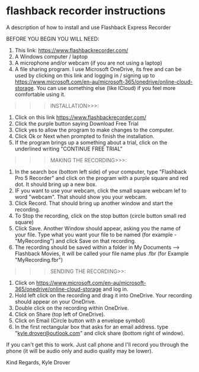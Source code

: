 # flashback recorder instructions
A description of how to install and use Flashback Express Recorder

BEFORE YOU BEGIN YOU WILL NEED: 
1. This link: https://www.flashbackrecorder.com/
2. A Windows computer / laptop
3. A microphone and/or webcam (if you are not using a laptop) 
4. A file sharing program. I use Microsoft OneDrive, its free and can be used by clicking on this link and logging in / signing up to https://www.microsoft.com/en-au/microsoft-365/onedrive/online-cloud-storage. You can use something else (like ICloud) if you feel more comfortable using it. 


>>>INSTALLATION>>>: 
1. Click on this link https://www.flashbackrecorder.com/
2. Click the purple button saying Download Free Trial 
3. Click yes to allow the program to make changes to the computer. 
4. Click Ok or Next when prompted to finish the installation.
5. If the program brings up a something about a trial, click on the underlined writing "CONTINUE FREE TRIAL" 

>>>MAKING THE RECORDING>>>: 
1. In the search box (bottom left side) of your computer, type "Flashback Pro 5 Recorder" and click on the program with a purple square and red dot. It should bring up a new box. 
2. IF you want to use your webcam, click the small square webcam lef to word "webcam". That should show you your webcam. 
3. Click Record. That should bring up another window and start the recording. 
4. To Stop the recording, click on the stop button (circle button small red square) 
5. Click Save. Another Window should appear, asking you the name of your file. Type what you want your file to be named (for example - "MyRecording") and click Save on that recording. 
6. The recording should be saved within a folder in My Documents --> Flashback Movies, it will be called your file name plus .fbr (for Example "MyRecording.fbr")

>>>SENDING THE RECORDING>>: 
1. Click on https://www.microsoft.com/en-au/microsoft-365/onedrive/online-cloud-storage and log in. 
2. Hold left click on the recording and drag it into OneDrive. Your recording should appear on your OneDrive. 
3. Double click on the recording within OneDrive. 
4. Click on Share (top left of OneDrive). 
5. Click on Email (Circle button with a envelope symbol) 
6. In the first rectangular box that asks for an email address. type "kyle.drover@outlook.com" and click share (bottom right of window).

If you can't get this to work. Just call phone and I'll record you through the phone (it will be audio only and audio quality may be lower). 

Kind Regards, 
Kyle Drover
